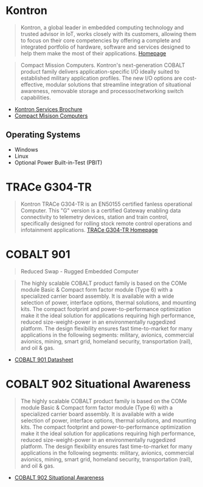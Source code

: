 # Kontron

> Kontron, a global leader in embedded computing technology and trusted advisor in IoT, works closely with its customers, allowing them to focus on their core competencies by offering a complete and integrated portfolio of hardware, software and services designed to help them make the most of their applications. [Homepage](http://www.kontron.com/)

> Compact Mission Computers. Kontron's next-generation COBALT product family delivers application-specific I/O ideally suited to established military application profiles. The new I/O options are cost-effective, modular solutions that streamline integration of situational awareness, removable storage and processor/networking switch capabilities.

- [Kontron Services Brochure](http://www.kontron.com/support-and-services/services/kontron-services-brochure.pdf?product=134831)
- [Compact Misison Computers](http://www.kontron.com/products/systems/defense-computers/compact-mission-computers/)

## Operating Systems

- Windows
- Linux
- Optional Power Built-in-Test (PBIT)

# TRACe G304-TR

> Kontron TRACe G304-TR is an EN50155 certified fanless operational Computer. This "G" version is a certified Gateway enabling data connectivity to telemetry devices, station and train control, specifically designed for rolling stock remote control operations and infotainment applications. [TRACe G304-TR Homepage](http://www.kontron.com/products/systems/connectivity/gateways/trace-g304-tr.html)

# COBALT 901

> Reduced Swap - Rugged Embedded Computer

> The highly scalable COBALT product family is based on the COMe module Basic & Compact form factor module (Type 6) with a specialized carrier board assembly. It is available with a wide selection of power, interface options, thermal solutions, and mounting kits. The compact footprint and power-to-performance optimization make it the ideal solution for applications requiring high performance, reduced size-weight-power in an environmentally ruggedized platform. The design flexibility ensures fast time-to-market for many applications in the following segments: military, avionics, commercial avionics, mining, smart grid, homeland security, transportation (rail), and oil & gas.

- [COBALT 901 Datasheet](http://www.kontron.com/downloads/datasheet/datasheet_cobalt-901.pdf?product=89292)

# COBALT 902 Situational Awareness
> The highly scalable COBALT product family is based on the COMe module Basic & Compact form factor module (Type 6) with a specialized carrier board assembly. It is available with a wide selection of power, interface options, thermal solutions, and mounting kits. The compact footprint and power-to-performance optimization make it the ideal solution for applications requiring high performance, reduced size-weight-power in an environmentally ruggedized platform. The design flexibility ensures fast time-to-market for many applications in the following segments: military, avionics, commercial avionics, mining, smart grid, homeland security, transportation (rail), and oil & gas. 

- [COBALT 902 Situational Awareness](http://www.kontron.com/products/systems/defense-computers/compact-mission-computers/cobalt-902.html)
